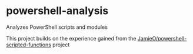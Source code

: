 # powershell-analysis
Analyzes PowerShell scripts and modules

This project builds on the experience gained from the [JamieO/powershell-scripted-functions](https://github.com/JamieO53/powershell-scripted-functions) project
